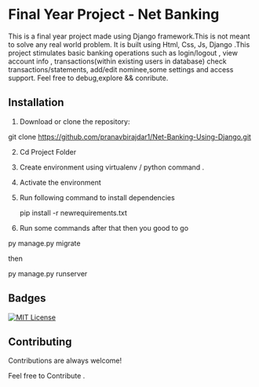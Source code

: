 
# Final Year Project - Net Banking

This is a final year project made using Django framework.This is not meant to solve any real world problem.
It is built using Html, Css, Js, Django .This project stimulates basic banking operations such as login/logout , view account info , transactions(within existing users in database) check transactions/statements, add/edit nominee,some settings and access support.
Feel free to debug,explore && conribute.




## Installation

1. Download or clone the repository:

git clone https://github.com/pranavbirajdar1/Net-Banking-Using-Django.git 

2. Cd Project Folder

3. Create environment using virtualenv / python command .

4. Activate the environment 

5. Run following command to install dependencies
   
   pip install -r newrequirements.txt 
    
6. Run some commands after that  then you good to go  

py manage.py migrate


then 

py manage.py runserver 

## Badges



[![MIT License](https://img.shields.io/badge/License-MIT-green.svg)](https://choosealicense.com/licenses/mit/)



## Contributing

Contributions are always welcome!

Feel free to Contribute .


